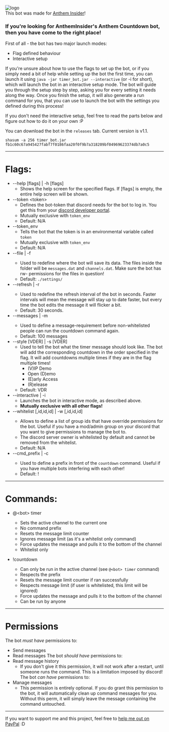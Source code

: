 ![logo](https://4.bp.blogspot.com/-7xLJv2aFp0w/Wp7bptztqWI/AAAAAAAAAF0/fZAFWH4Kt5ElR84sxuAu3N8eudo7cLTVgCK4BGAYYCw/s1600/ai%2Blogo%2Bmedium%2B4.png)  
This bot was made for [Anthem Insider](https://antheminsider.com)! 

### If you're looking for AnthemInsider's Anthem Countdown bot, then you have come to the right place!

First of all - the bot has two major launch modes:
- Flag defined behaviour
- Interactive setup

If you're unsure about how to use the flags to set up the bot, or if you simply need a bit of help while setting up the bot the first time, you can launch it using `java -jar timer_bot.jar --interactive` (or -i for short), which will launch the bot in an interactive setup mode. The bot will guide you through the setup step by step, asking you for every setting it needs along the way. Once you finish the setup, it will also generate a run command for you, that you can use to launch the bot with the settings you defined during this process!

If you don't need the interactive setup, feel free to read the parts below and figure out how to do it on your own :P

You can download the bot in the `releases` tab. Current version is v1.1.

`shasum -a 256 timer_bot.jar fb1c60c67a945427fabf7f0186faa20f0f9b7a318209bf04969623374db7a0c5`

--------

# Flags:
- --help [flags] | -h [flags]
  * Shows the help screen for the specified flags. If [flags] is empty, the entire help screen will be shown.
- --token \<token\>
  * Defines the bot-token that discord needs for the bot to log in. You get this from your [discord developer portal](https://discordapp.com/developers/applications/).
  * Mutually exclusive with `token_env`
  * Default: N/A
- --token_env
  * Tells the bot that the token is in an environmental variable called `token`
  * Mutually exclusive with `token_env`
  * Default: N/A
- --file <path> | -f <path>
  * Used to redefine where the bot will save its data. The files inside the folder will be `messages.dat` and `channels.dat`. Make sure the bot has rw- permissions for the files in question!
  * Default: `./settings/`
- --refresh <time> | -r <time>
  * Used to redefine the refresh interval of the bot in seconds. Faster intervals will mean the message will stay up to date faster, but every time the bot edits the message it will flicker a bit.
  * Default: 30 seconds.
- --messages <amount> | -m <amount>
  * Used to define a message-requirement before non-whitelisted people can run the countdown command again.
  * Default: 100 messages
- --style [VDER] | -s [VDER]
  * Used to tell the bot what the timer message should look like. The bot will add the corresponding countdown in the order specified in the flag. It will add countdowns multiple times if they are in the flag multiple times! 
    - (V)IP Demo 
    - Open (D)emo 
    - (E)arly Access 
    - (R)elease 
  * Default: VDR
- --interactive | -i
  * Launches the bot in interactive mode, as described above.
  * **Mutually exclusive with all other flags!**
- --whitelist <id>[,id,id,id] | -w <id>[,id,id,id]
  * Allows to define a list of group ids that have override permissions for the bot. Useful if you have a mod/admin group on your discord that you want to give permissions to manage the bot to.
  * The discord server owner is whitelisted by default and cannot be removed from the whitelist.
  * Default: N/A
- --cmd_prefix <prefix> | -c <prefix>
  * Used to define a prefix in front of the `countdown` command. Useful if you have multiple bots interfering with each other!
  * Default: !

-----

# Commands:

- @\<bot\> timer
  * Sets the active channel to the current one
  * No command prefix
  * Resets the message limit counter
  * Ignores message limit (as it's a whitelist only command)
  * Force updates the message and pulls it to the bottom of the channel
  * Whitelist only
  
- !countdown
  * Can only be run in the active channel (see `@<bot> timer` command)
  * Respects the prefix
  * Resets the message limit counter if ran successfully
  * Respects message limit (if user is whitelisted, this limit will be ignored)
  * Force updates the message and pulls it to the bottom of the channel
  * Can be run by anyone

-----

# Permissions

The bot *must have* permissions to:
- Send messages
- Read messages
The bot *should have* permissions to:
- Read message history
  * If you don't give it this permission, it will not work after a restart, until someone runs the command. This is a limitation imposed by discord!
The bot *can have* permissions to:
- Manage messages
  * This permission is entirely optional. If you do grant this permission to the bot, it will automatically clean up command messages for you. Without this perm, it will simply leave the message containing the command untouched.

-----

If you want to support me and this project, feel free to [help me out on PayPal](https://www.paypal.com/cgi-bin/webscr?cmd=_s-xclick&hosted_button_id=7DEUF3QEVD84N&source=url) :D

